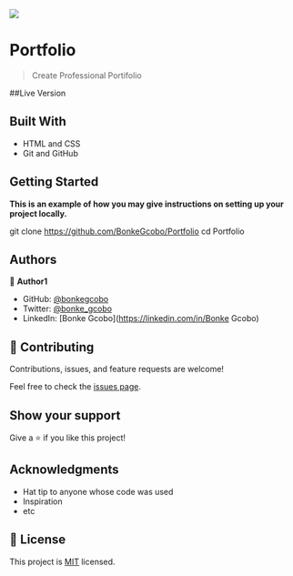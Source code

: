 ![](https://img.shields.io/badge/Microverse-blueviolet)

# Portfolio

> Create Professional Portifolio

##Live Version


## Built With

- HTML and CSS
- Git and GitHub


## Getting Started

**This is an example of how you may give instructions on setting up your project locally.**

  git clone https://github.com/BonkeGcobo/Portfolio
  cd Portfolio

## Authors

👤 **Author1**

- GitHub: [@bonkegcobo](https://github.com/bonkegcobo)
- Twitter: [@bonke_gcobo](https://twitter.com/bonke_gcobo)
- LinkedIn: [Bonke Gcobo](https://linkedin.com/in/Bonke Gcobo)


## 🤝 Contributing

Contributions, issues, and feature requests are welcome!

Feel free to check the [issues page](../../issues/).

## Show your support

Give a ⭐️ if you like this project!

## Acknowledgments

- Hat tip to anyone whose code was used
- Inspiration
- etc

## 📝 License

This project is [MIT](./MIT.md) licensed.
